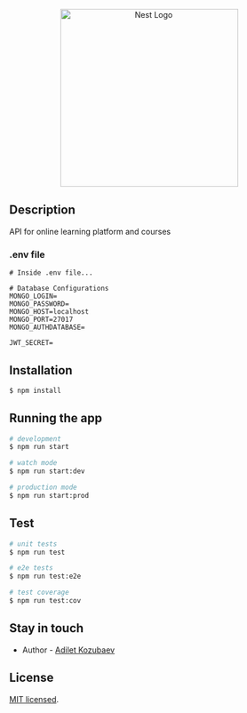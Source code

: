 <p align="center">
  <a href="http://nestjs.com/" target="blank"><img src="https://nestjs.com/img/logo_text.svg" width="320" alt="Nest Logo" /></a>
</p>

[circleci-image]: https://img.shields.io/circleci/build/github/nestjs/nest/master?token=abc123def456
[circleci-url]: https://circleci.com/gh/nestjs/nest

## Description

API for online learning platform and courses

### .env file
```
# Inside .env file...

# Database Configurations
MONGO_LOGIN=
MONGO_PASSWORD=
MONGO_HOST=localhost
MONGO_PORT=27017
MONGO_AUTHDATABASE=

JWT_SECRET=
```

## Installation

```bash
$ npm install
```

## Running the app

```bash
# development
$ npm run start

# watch mode
$ npm run start:dev

# production mode
$ npm run start:prod
```

## Test

```bash
# unit tests
$ npm run test

# e2e tests
$ npm run test:e2e

# test coverage
$ npm run test:cov
```

## Stay in touch

- Author - [Adilet Kozubaev](https://github.com/adiletk312)

## License

[MIT licensed](https://github.com/git/git-scm.com/blob/main/MIT-LICENSE.txt).
